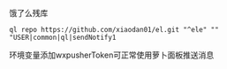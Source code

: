 饿了么残库 

    ql repo https://github.com/xiaodan01/el.git "^ele" "" "USER|common|ql|sendNotify1
  
环境变量添加wxpusherToken可正常使用萝卜面板推送消息
